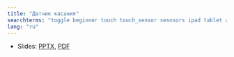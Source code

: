```yaml
---
title: "Датчик касания"
searchterms: "toggle beginner touch touch_sensor sesnsors ipad tablet android programming_app app wait_block motor_on introduction_to_touch_sensor"
lang: "ru"
---
```

 <ul>
 <li class="ng-binding">Slides:
 <a href="ProgrammingLessons/beginner/Touch.pptx">PPTX</a>,
 <a href="ProgrammingLessons/beginner/Touch.pdf">PDF</a>
 </li>
 </ul>
